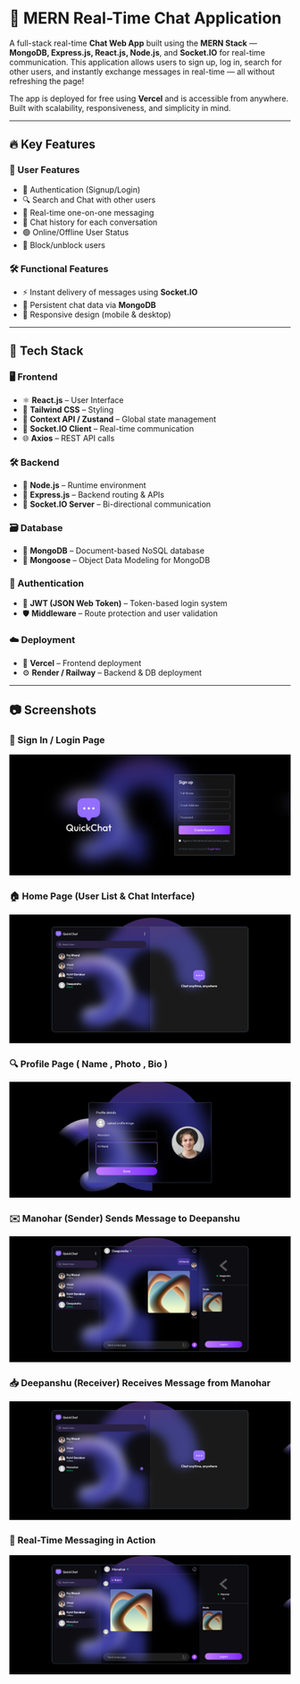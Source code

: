 # 💬 MERN Real-Time Chat Application

A full-stack real-time **Chat Web App** built using the **MERN Stack** — **MongoDB, Express.js, React.js, Node.js**, and **Socket.IO** for real-time communication. This application allows users to sign up, log in, search for other users, and instantly exchange messages in real-time — all without refreshing the page!

The app is deployed for free using **Vercel** and is accessible from anywhere. Built with scalability, responsiveness, and simplicity in mind.

---

## 🔥 Key Features

### 👤 User Features
- 🔐 Authentication (Signup/Login)
- 🔍 Search and Chat with other users
- 💬 Real-time one-on-one messaging
- 🧾 Chat history for each conversation
- 🟢 Online/Offline User Status
- 🚫 Block/unblock users

### 🛠 Functional Features
- ⚡ Instant delivery of messages using **Socket.IO**
- 🔄 Persistent chat data via **MongoDB**
- 📲 Responsive design (mobile & desktop)

---

## 🧰 Tech Stack

### 🖥️ Frontend
- ⚛️ **React.js** – User Interface
- 🎨 **Tailwind CSS** – Styling
- 🧠 **Context API / Zustand** – Global state management
- 📡 **Socket.IO Client** – Real-time communication
- 🌐 **Axios** – REST API calls

### 🛠️ Backend
- 🧠 **Node.js** – Runtime environment
- 🚂 **Express.js** – Backend routing & APIs
- 📡 **Socket.IO Server** – Bi-directional communication

### 🗃️ Database
- 🍃 **MongoDB** – Document-based NoSQL database
- 🧩 **Mongoose** – Object Data Modeling for MongoDB

### 🔐 Authentication
- 🔑 **JWT (JSON Web Token)** – Token-based login system
- 🛡️ **Middleware** – Route protection and user validation

### ☁️ Deployment
- 🎯 **Vercel** – Frontend deployment
- ⚙️ **Render / Railway** – Backend & DB deployment

---
## 📷 Screenshots

### 🔐 Sign In / Login Page  
![Screenshot 1](1.png)

### 🏠 Home Page (User List & Chat Interface)  
![Screenshot 2](2.png)

### 🔍 Profile Page ( Name , Photo , Bio )
![Screenshot 3](3.png)

### ✉️ Manohar (Sender) Sends Message to Deepanshu  
![Screenshot 4](4.png)

### 📥 Deepanshu (Receiver) Receives Message from Manohar  
![Screenshot 5](5.png)

### 💬 Real-Time Messaging in Action  
![Screenshot 6](6.png)



